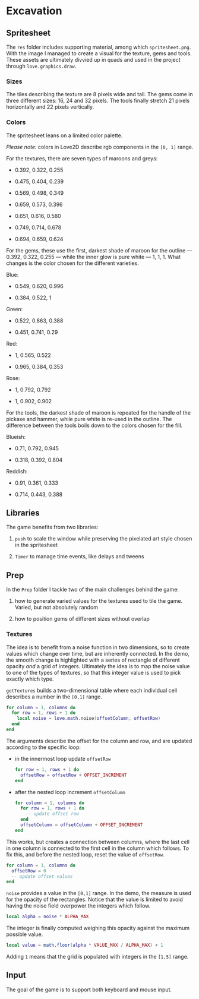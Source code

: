 # Excavation

## Spritesheet

The `res` folder includes supporting material, among which `spritesheet.png`. With the image I managed to create a visual for the texture, gems and tools. These assets are ultimately divvied up in quads and used in the project through `love.graphics.draw`.

### Sizes

The tiles describing the texture are 8 pixels wide and tall. The gems come in three different sizes: 16, 24 and 32 pixels. The tools finally stretch 21 pixels horizontally and 22 pixels vertically.

### Colors

The spritesheet leans on a limited color palette.

_Please note:_ colors in Love2D describe rgb components in the `[0, 1]` range.

For the textures, there are seven types of maroons and greys:

- 0.392, 0.322, 0.255

- 0.475, 0.404, 0.239

- 0.569, 0.498, 0.349

- 0.659, 0.573, 0.396

- 0.651, 0.616, 0.580

- 0.749, 0.714, 0.678

- 0.694, 0.659, 0.624

For the gems, these use the first, darkest shade of maroon for the outline — 0.392, 0.322, 0.255 — while the inner glow is pure white — 1, 1, 1. What changes is the color chosen for the different varieties.

Blue:

- 0.549, 0.620, 0.996

- 0.384, 0.522, 1

Green:

- 0.522, 0.863, 0.388

- 0.451, 0.741, 0.29

Red:

- 1, 0.565, 0.522

- 0.965, 0.384, 0.353

Rose:

- 1, 0.792, 0.792

- 1, 0.902, 0.902

For the tools, the darkest shade of maroon is repeated for the handle of the pickaxe and hammer, while pure white is re-used in the outline. The difference between the tools boils down to the colors chosen for the fill.

Blueish:

- 0.71, 0.792, 0.945

- 0.318, 0.392, 0.804

Reddish:

- 0.91, 0.361, 0.333

- 0.714, 0.443, 0.388
<!--  -->

## Libraries

The game benefits from two libraries:

1. `push` to scale the window while preserving the pixelated art style chosen in the spritesheet

2. `Timer` to manage time events, like delays and tweens

## Prep

In the `Prep` folder I tackle two of the main challenges behind the game:

1. how to generate varied values for the textures used to tile the game. Varied, but not absolutely random

2. how to position gems of different sizes without overlap

### Textures

The idea is to benefit from a noise function in two dimensions, so to create values which change over time, but are inherently connected. In the demo, the smooth change is highlighted with a series of rectangle of different opacity _and_ a grid of integers. Ultimately the idea is to map the noise value to one of the types of textures, so that this integer value is used to pick exactly which type.

`getTextures` builds a two-dimensional table where each individual cell describes a number in the `[0,1]` range.

```lua
for column = 1, columns do
  for row = 1, rows + 1 do
    local noise = love.math.noise(offsetColumn, offsetRow)
  end
end
```

The arguments describe the offset for the column and row, and are updated according to the specific loop:

- in the innermost loop update `offsetRow`

  ```lua
  for row = 1, rows + 1 do
    offsetRow = offsetRow + OFFSET_INCREMENT
  end
  ```

- after the nested loop increment `offsetColumn`

  ```lua
  for column = 1, columns do
    for row = 1, rows + 1 do
      -- update offset row
    end
    offsetColumn = offsetColumn + OFFSET_INCREMENT
  end
  ```

This works, but creates a connection between columns, where the last cell in one column is connected to the first cell in the column which follows. To fix this, and before the nested loop, reset the value of `offsetRow`.

```lua
for column = 1, columns do
  offsetRow = 0
  -- update offset values
end
```

`noise` provides a value in the `[0,1]` range. In the demo, the measure is used for the opacity of the rectangles. Notice that the value is limited to avoid having the noise field overpower the integers which follow.

```lua
local alpha = noise * ALPHA_MAX
```

The integer is finally computed weighing this opacity against the maximum possible value.

```lua
local value = math.floor(alpha * VALUE_MAX / ALPHA_MAX) + 1
```

Adding `1` means that the grid is populated with integers in the `[1,5]` range.

## Input

The goal of the game is to support both keyboard and mouse input.
